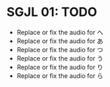 # SGJL 01: TODO

 - Replace or fix the audio for へ
 - Replace or fix the audio for あ
 - Replace or fix the audio for つ
 - Replace or fix the audio for う
 - Replace or fix the audio for り
 - Replace or fix the audio for ら
